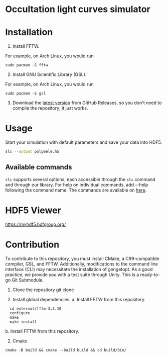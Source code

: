# Occultation light curves simulator

# Installation
1. Install FFTW.

For example, on Arch Linux, you would run
```
sudo pacman -S fftw
```

2. Install GNU Scientific Library (GSL).

For example, on Arch Linux, you would run
```
sudo pacman -S gsl
```

3. Download the [latest version](https://github.com/sanchezcarlosjr/occultation_light_curves/releases/latest/download/slc) from GitHub Releases, so you don't need to compile the repository; it just works.

# Usage
Start your simulation with default parameters and save your data into HDF5.

```bash
slc --output polymele.h5
```

## Available commands
```slc``` supports several options, each accessible through the ```slc``` command and through our library. For help on individual commands, add --help following the command name. The commands are available on [here](./cli/cli.ggo).


# HDF5 Viewer
https://myhdf5.hdfgroup.org/


# Contribution
To contribute to this repository, you must install CMake, a C99-compatible compiler, GSL, and FFTW. Additionally, modifications to the command line interface (CLI) may necessitate the installation of gengetopt.
As a good practice, we provide you with a test suite through Unity. This is a ready-to-go Git Submodule.

1. Clone the repository
git clone 

2. Install global dependencies. 
a. Install FFTW from this repository.
```
  cd external/fftw-3.3.10
  configure
  make
  make install
```

b. Install FFTW from this repository.

2. Cmake
```
cmake -B build && cmake --build build && cd build/bin/
```

